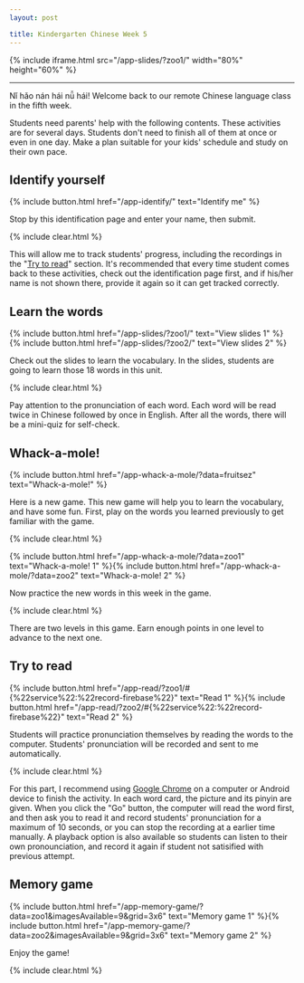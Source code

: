 ```yaml
---
layout: post

title: Kindergarten Chinese Week 5
---
```


{% include iframe.html src="/app-slides/?zoo1/" width="80%" height="60%" %}

---

Nǐ hǎo nán hái nǚ hái! Welcome back to our remote Chinese language class in the fifth week.

Students need parents' help with the following contents. These activities are for several days. Students don't need to finish all of them at once or even in one day. Make a plan suitable for your kids' schedule and study on their own pace.

## Identify yourself

{% include button.html href="/app-identify/" text="Identify me" %}

Stop by this identification page and enter your name, then submit.

{% include clear.html %}

This will allow me to track students' progress, including the recordings in the "[Try to read](#try-to-read)" section. It's recommended that every time student comes back to these activities, check out the identification page first, and if his/her name is not shown there, provide it again so it can get tracked correctly.

## Learn the words

{% include button.html href="/app-slides/?zoo1/" text="View slides 1" %} {% include button.html href="/app-slides/?zoo2/" text="View slides 2" %}

Check out the slides to learn the vocabulary. In the slides, students are going to learn those 18 words in this unit.

{% include clear.html %}

Pay attention to the pronunciation of each word. Each word will be read twice in Chinese followed by once in English. After all the words, there will be a mini-quiz for self-check.

## Whack-a-mole!

{% include button.html href="/app-whack-a-mole/?data=fruitsez" text="Whack-a-mole!" %}

Here is a new game. This new game will help you to learn the vocabulary, and have some fun. First, play on the words you learned previously to get familiar with the game.

{% include clear.html %}

{% include button.html href="/app-whack-a-mole/?data=zoo1" text="Whack-a-mole! 1" %}{% include button.html href="/app-whack-a-mole/?data=zoo2" text="Whack-a-mole! 2" %}

Now practice the new words in this week in the game.

{% include clear.html %}

There are two levels in this game. Earn enough points in one level to advance to the next one.

## Try to read

{% include button.html href="/app-read/?zoo1/#{%22service%22:%22record-firebase%22}" text="Read 1" %}{% include button.html href="/app-read/?zoo2/#{%22service%22:%22record-firebase%22}" text="Read 2" %}

Students will practice pronunciation themselves by reading the words to the computer. Students' pronunciation will be recorded and sent to me automatically.

{% include clear.html %}

For this part, I recommend using [Google Chrome][chrome] on a computer or Android device to finish the activity. In each word card, the picture and its pinyin are given. When you click the "Go" button, the computer will read the word first, and then ask you to read it and record students' pronunciation for a maximum of 10 seconds, or you can stop the recording at a earlier time manually. A playback option is also available so students can listen to their own pronounciation, and record it again if student not satisified with previous attempt.

## Memory game

{% include button.html href="/app-memory-game/?data=zoo1&imagesAvailable=9&grid=3x6" text="Memory game 1" %}{% include button.html href="/app-memory-game/?data=zoo2&imagesAvailable=9&grid=3x6" text="Memory game 2" %}

Enjoy the game!

{% include clear.html %}

[chrome]: https://www.google.com/intl/en/chrome/
